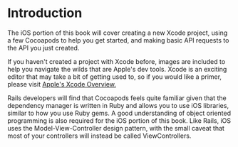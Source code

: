 # Introduction

The iOS portion of this book will cover creating a new Xcode project, using a
few Cocoapods to help you get started, and making basic API requests to the API
you just created.

If you haven't created a project with Xcode before, images are included to
help you navigate the wilds that are Apple's dev tools. Xcode is an
exciting editor that may take a bit of getting used to, so if you would like a
primer, please visit [Apple's Xcode
Overview.]("https://developer.apple.com/library/mac/documentation/ToolsLanguages/Conceptual/Xcode_Overview/About_Xcode/about.html")

Rails developers will find that Cocoapods feels quite familiar given that the
dependency manager is written in Ruby and allows you to use iOS libraries,
similar to how you use Ruby gems. A good understanding of object oriented
programming is also required for the iOS portion of this book. Like Rails, iOS
uses the Model-View-Controller design pattern, with the small caveat that most of your
controllers will instead be called ViewControllers.
